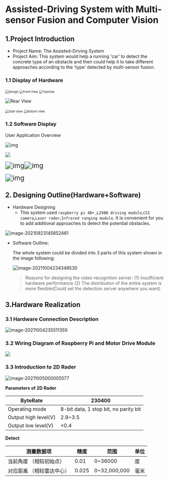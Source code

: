 # Assisted-Driving System with Multi-sensor Fusion and Computer Vision
## 1.Project Introduction

* Project Name: The Assisted-Driving System
* Project Aim: This system would help a running 'car' to detect the concrete type of an obstacle and then could help it to take different approaches according to the 'type'  detected by multi-sensor fusion.

### 1.1 Display of Hardware

<img src="https://raw.githubusercontent.com/gggdttt/ImageBeds/master/img/202110050009182.png" alt="Design" style="zoom:67%;" />

<img src="https://raw.githubusercontent.com/gggdttt/ImageBeds/master/img/202110050014046.jpg" alt="Front View" style="zoom:67%;" />

<img src="https://raw.githubusercontent.com/gggdttt/ImageBeds/master/img/202110050011078.jpg" alt="TopView" style="zoom: 67%;" />

![Rear View](https://raw.githubusercontent.com/gggdttt/ImageBeds/master/img/202110050012196.jpg)

<img src="https://raw.githubusercontent.com/gggdttt/ImageBeds/master/img/202110050012231.jpg" alt="Side View" style="zoom:67%;" />

<img src="https://raw.githubusercontent.com/gggdttt/ImageBeds/master/img/202110050013114.jpg" alt="Bottom View" style="zoom:67%;" />



### 1.2 Software Display

User Application Overview

![img](https://raw.githubusercontent.com/gggdttt/ImageBeds/master/img/202110050017866.gif)

![](https://raw.githubusercontent.com/gggdttt/ImageBeds/master/img/202110050023287.png)   

<img src="https://raw.githubusercontent.com/gggdttt/ImageBeds/master/img/202110050025016.gif" alt="img" style="zoom:150%;" /><img src="https://raw.githubusercontent.com/gggdttt/ImageBeds/master/img/202110050025705.gif" alt="img" style="zoom:150%;" />

<img src="https://raw.githubusercontent.com/gggdttt/ImageBeds/master/img/202110050025448.gif" alt="img" style="zoom:150%;" />

## 2. Designing Outline(Hardware+Software)

* Hardware Designing
  * This system used `raspberry pi 4B+` ,`L298N driving module`,`CSI camera`,`Lazer rader`,`Infrared ranging module`. It is convenient for you to add additional approaches to detect the potential obstacles.

![image-20210923145852461](https://raw.githubusercontent.com/gggdttt/ImageBeds/master/img/202109231458577.png)

* Software Outline:

  The whole system could be divided into 3 parts of this system shown in the image following:

  ![image-20211004234348530](https://raw.githubusercontent.com/gggdttt/ImageBeds/master/img/202110042343675.png)

  > Reasons for designing the video recognition server:
  > (1) Insufficient hardware performance
  > (2) The distribution of the entire system is more flexible(Could set the detection server anywhere you want)

## 3.Hardware Realization

### 3.1 Hardware Connection Description



![image-20211004235511359](https://raw.githubusercontent.com/gggdttt/ImageBeds/master/img/202110042355455.png)

### 3.2 Wiring Diagram of Raspberry Pi and Motor Drive Module

![](https://raw.githubusercontent.com/gggdttt/ImageBeds/master/img/202110042358950.png)

### 3.3 Introduction to 2D Rader 

![image-20211005000005577](https://raw.githubusercontent.com/gggdttt/ImageBeds/master/img/202110050000666.png)

**Parameters of 2D Rader** 

| ByteRate             | 230400                                |
| -------------------- | ------------------------------------- |
| Operating mode       | 8-bit data, 1 stop bit, no parity bit |
| Output high level(V) | 2.9~3.5                               |
| Output low level(V)  | <0.4                                  |

**Detect**

| 测量数据项                 | 精度  | 范围         | 单位 |
| -------------------------- | ----- | ------------ | ---- |
| 当前角度  （相较初始点）   | 0.01  | 0~36000      | 度   |
| 对应距离  （相较雷达中心） | 0.025 | 0~32,000,000 | 毫米 |

